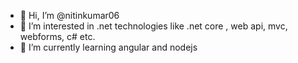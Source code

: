 - 👋 Hi, I’m @nitinkumar06
- 👀 I’m interested in .net technologies like .net core , web api, mvc, webforms, c# etc.
- 🌱 I’m currently learning angular and nodejs


<!---
nitinkumar06/nitinkumar06 is a ✨ special ✨ repository because its `README.md` (this file) appears on your GitHub profile.
You can click the Preview link to take a look at your changes.
--->
